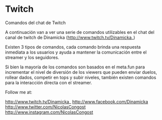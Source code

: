# Twitch
Comandos del chat de Twitch


A continuación van a ver una serie de comandos utilizables en el chat del canal de twitch de Dinamicka (http://www.twitch.tv/Dinamicka_)

  Existen 3 tipos de comandos, cada comando brinda una respuesta inmediata a los usuarios y ayuda a mantener la comunicación
entre el streamer y los seguidores.
  
  Si bien la mayoría de los comandos son basados en el meta.fun para incrementar el nivel de diversión de los viewers
que pueden enviar duelos, rollear dados, competir en tops y subir niveles, también existen comandos para la interacción
directa con el streamer. 


Follow me at:

http://www.twitch.tv/Dinamicka_
http://www.facebook.com/Dinamicka
http://www.twitter.com/NicolasCongost
http://www.instagram.com/NicolasCongost
